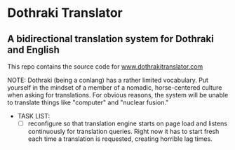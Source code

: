 # Dothraki Translator
## A bidirectional translation system for Dothraki and English

This repo contains the source code for www.dothrakitranslator.com

NOTE: Dothraki (being a conlang) has a rather limited vocabulary. Put yourself in the mindset of a member of a nomadic, horse-centered culture when asking for translations. For obvious reasons, the system will be unable to translate things like "computer" and "nuclear fusion."

* TASK LIST:  
  - [ ] reconfigure so that translation engine starts on page load and listens continuously for translation queries. Right now it has to start fresh each time a translation is requested, creating horrible lag times.
